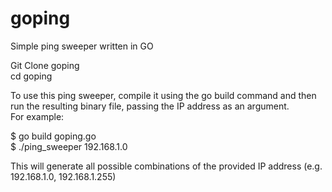 # goping
Simple ping sweeper written in GO


Git Clone goping <br>
cd goping


To use this ping sweeper, compile it using the go build command and then <br>
run the resulting binary file, passing the IP address as an argument.<br> 
For example:<br>

$ go build goping.go<br>
$ ./ping_sweeper 192.168.1.0

This will generate all possible combinations of the provided IP address (e.g. 192.168.1.0, 192.168.1.255)
